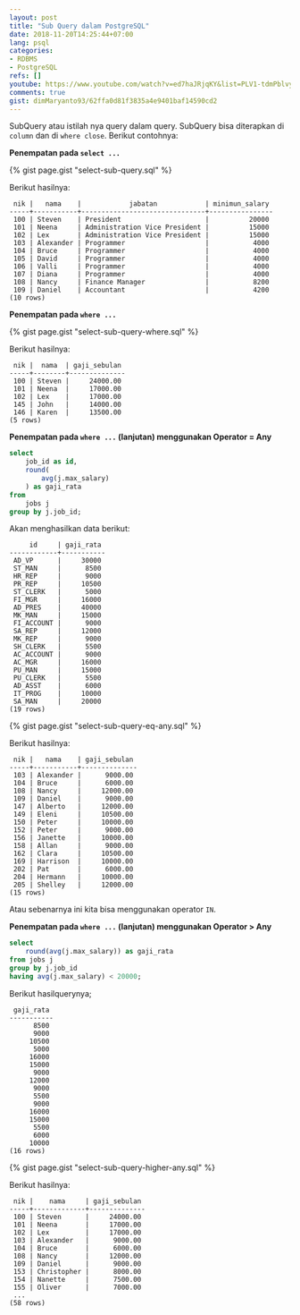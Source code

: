 ```yaml
---
layout: post
title: "Sub Query dalam PostgreSQL"
date: 2018-11-20T14:25:44+07:00
lang: psql
categories:
- RDBMS
- PostgreSQL
refs: []
youtube: https://www.youtube.com/watch?v=ed7haJRjqKY&list=PLV1-tdmPblvypZXSk2GC932nludT345xk&index=21
comments: true
gist: dimMaryanto93/62ffa0d81f3835a4e9401baf14590cd2
---
```


SubQuery atau istilah nya query dalam query. SubQuery bisa diterapkan di `column` dan di `where close`. Berikut contohnya:

**Penempatan pada `select ...`**

{% gist page.gist "select-sub-query.sql" %}

Berikut hasilnya:

```postgresql-console
 nik |   nama    |            jabatan            | minimun_salary 
-----+-----------+-------------------------------+----------------
 100 | Steven    | President                     |          20000
 101 | Neena     | Administration Vice President |          15000
 102 | Lex       | Administration Vice President |          15000
 103 | Alexander | Programmer                    |           4000
 104 | Bruce     | Programmer                    |           4000
 105 | David     | Programmer                    |           4000
 106 | Valli     | Programmer                    |           4000
 107 | Diana     | Programmer                    |           4000
 108 | Nancy     | Finance Manager               |           8200
 109 | Daniel    | Accountant                    |           4200
(10 rows)
```

**Penempatan pada `where ...`**

{% gist page.gist "select-sub-query-where.sql" %}

Berikut hasilnya:

```postgresql-console
 nik |  nama  | gaji_sebulan 
-----+--------+--------------
 100 | Steven |     24000.00
 101 | Neena  |     17000.00
 102 | Lex    |     17000.00
 145 | John   |     14000.00
 146 | Karen  |     13500.00
(5 rows)
```

**Penempatan pada `where ...` (lanjutan) menggunakan Operator = Any**

```sql
select 
    job_id as id,
    round(
        avg(j.max_salary)
    ) as gaji_rata 
from 
    jobs j 
group by j.job_id;
```

Akan menghasilkan data berikut:

```postgresql-console
     id     | gaji_rata 
------------+-----------
 AD_VP      |     30000
 ST_MAN     |      8500
 HR_REP     |      9000
 PR_REP     |     10500
 ST_CLERK   |      5000
 FI_MGR     |     16000
 AD_PRES    |     40000
 MK_MAN     |     15000
 FI_ACCOUNT |      9000
 SA_REP     |     12000
 MK_REP     |      9000
 SH_CLERK   |      5500
 AC_ACCOUNT |      9000
 AC_MGR     |     16000
 PU_MAN     |     15000
 PU_CLERK   |      5500
 AD_ASST    |      6000
 IT_PROG    |     10000
 SA_MAN     |     20000
(19 rows)
```

{% gist page.gist "select-sub-query-eq-any.sql" %}

Berikut hasilnya:

```postgresql-console
 nik |   nama    | gaji_sebulan 
-----+-----------+--------------
 103 | Alexander |      9000.00
 104 | Bruce     |      6000.00
 108 | Nancy     |     12000.00
 109 | Daniel    |      9000.00
 147 | Alberto   |     12000.00
 149 | Eleni     |     10500.00
 150 | Peter     |     10000.00
 152 | Peter     |      9000.00
 156 | Janette   |     10000.00
 158 | Allan     |      9000.00
 162 | Clara     |     10500.00
 169 | Harrison  |     10000.00
 202 | Pat       |      6000.00
 204 | Hermann   |     10000.00
 205 | Shelley   |     12000.00
(15 rows)
```

Atau sebenarnya ini kita bisa menggunakan operator `IN`.

**Penempatan pada `where ...` (lanjutan) menggunakan Operator > Any**

```sql
select 
    round(avg(j.max_salary)) as gaji_rata 
from jobs j 
group by j.job_id
having avg(j.max_salary) < 20000;
```

Berikut hasilquerynya;

```postgresql-console
 gaji_rata 
-----------
      8500
      9000
     10500
      5000
     16000
     15000
      9000
     12000
      9000
      5500
      9000
     16000
     15000
      5500
      6000
     10000
(16 rows)
```

{% gist page.gist "select-sub-query-higher-any.sql" %}

Berikut hasilnya:

```postgresql-console
 nik |    nama     | gaji_sebulan 
-----+-------------+--------------
 100 | Steven      |     24000.00
 101 | Neena       |     17000.00
 102 | Lex         |     17000.00
 103 | Alexander   |      9000.00
 104 | Bruce       |      6000.00
 108 | Nancy       |     12000.00
 109 | Daniel      |      9000.00
 153 | Christopher |      8000.00
 154 | Nanette     |      7500.00
 155 | Oliver      |      7000.00
 ...
(58 rows)
```